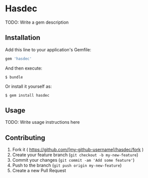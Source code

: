 # Hasdec

TODO: Write a gem description

## Installation

Add this line to your application's Gemfile:

```ruby
gem 'hasdec'
```

And then execute:

    $ bundle

Or install it yourself as:

    $ gem install hasdec

## Usage

TODO: Write usage instructions here

## Contributing

1. Fork it ( https://github.com/[my-github-username]/hasdec/fork )
2. Create your feature branch (`git checkout -b my-new-feature`)
3. Commit your changes (`git commit -am 'Add some feature'`)
4. Push to the branch (`git push origin my-new-feature`)
5. Create a new Pull Request
